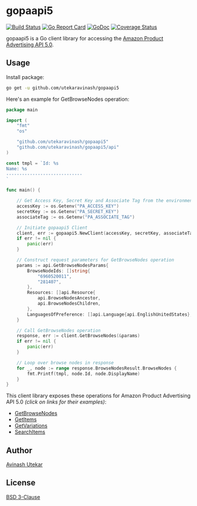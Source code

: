 # gopaapi5 #

[![Build Status](https://travis-ci.org/utekaravinash/gopaapi5.svg?branch=master)](https://travis-ci.org/utekaravinash/gopaapi5)
[![Go Report Card](https://goreportcard.com/badge/github.com/utekaravinash/gopaapi5)](https://goreportcard.com/report/github.com/utekaravinash/gopaapi5)
[![GoDoc](https://godoc.org/github.com/utekaravinash/gopaapi5?status.svg)](https://godoc.org/github.com/utekaravinash/gopaapi5)
[![Coverage Status](https://coveralls.io/repos/github/utekaravinash/gopaapi5/badge.svg?branch=master)](https://coveralls.io/github/utekaravinash/gopaapi5?branch=master)

gopaapi5 is a Go client library for accessing the [Amazon Product Advertising API 5.0](https://webservices.amazon.com/paapi5/documentation/).

## Usage ##

Install package:

```bash
go get -u github.com/utekaravinash/gopaapi5
```

Here's an example for GetBrowseNodes operation:

```go
package main

import (
	"fmt"
	"os"

	"github.com/utekaravinash/gopaapi5"
	"github.com/utekaravinash/gopaapi5/api"
)

const tmpl = `Id: %s
Name: %s
-----------------------------
`

func main() {

	// Get Access Key, Secret Key and Associate Tag from the environment variables
	accessKey := os.Getenv("PA_ACCESS_KEY")
	secretKey := os.Getenv("PA_SECRET_KEY")
	associateTag := os.Getenv("PA_ASSOCIATE_TAG")

	// Initiate gopaapi5 Client
	client, err := gopaapi5.NewClient(accessKey, secretKey, associateTag, api.UnitedStates)
	if err != nil {
		panic(err)
	}

	// Construct request parameters for GetBrowseNodes operation
	params := api.GetBrowseNodesParams{
		BrowseNodeIds: []string{
			"6960520011",
			"281407",
		},
		Resources: []api.Resource{
			api.BrowseNodesAncestor,
			api.BrowseNodesChildren,
		},
		LanguagesOfPreference: []api.Language{api.EnglishUnitedStates},
	}

	// Call GetBrowseNodes operation
	response, err := client.GetBrowseNodes(&params)
	if err != nil {
		panic(err)
	}

	// Loop over browse nodes in response
	for _, node := range response.BrowseNodesResult.BrowseNodes {
		fmt.Printf(tmpl, node.Id, node.DisplayName)
	}
}
```

This client library exposes these operations for Amazon Product Advertising API 5.0 _(click on links for their examples)_:

- [GetBrowseNodes](https://github.com/utekaravinash/gopaapi5/blob/master/_examples/get_browse_nodes/main.go)
- [GetItems](https://github.com/utekaravinash/gopaapi5/blob/master/_examples/get_items/main.go)
- [GetVariations](https://github.com/utekaravinash/gopaapi5/blob/master/_examples/get_variations/main.go)
- [SearchItems](https://github.com/utekaravinash/gopaapi5/blob/master/_examples/search_items/main.go)


## Author ##

[Avinash Utekar](https://www.utekar.com/author/avinash/)

## License ##

[BSD 3-Clause](https://github.com/utekaravinash/gopaapi5/blob/master/LICENSE)
